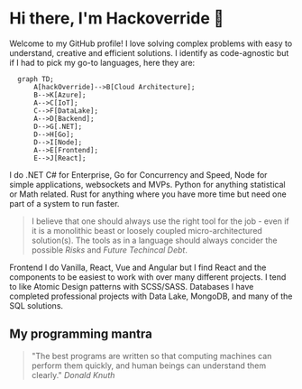 # Hi there, I'm Hackoverride 👋

Welcome to my GitHub profile! I love solving complex problems with easy to understand, creative and efficient solutions. I identify as code-agnostic but if I had to pick my go-to languages, here they are:

```mermaid
  graph TD;
      A[hackOverride]-->B[Cloud Architecture];
      B-->K[Azure];
      A-->C[IoT];
      C-->F[DataLake];
      A-->D[Backend];
      D-->G[.NET];
      D-->H[Go];
      D-->I[Node];
      A-->E[Frontend];
      E-->J[React];
```

I do .NET C# for Enterprise, Go for Concurrency and Speed, Node for simple applications, websockets and MVPs. Python for anything statistical or Math related.
Rust for anything where you have more time but need one part of a system to run faster. 
> I believe that one should always use the right tool for the job - even if it is a monolithic beast or loosely coupled micro-architectured solution(s). The tools as in a language should always concider the possible *Risks* and *Future Techincal Debt*.

Frontend I do Vanilla, React, Vue and Angular but I find React and the components to be easiest to work with over many different projects. I tend to like Atomic Design patterns with SCSS/SASS.
Databases I have completed professional projects with Data Lake, MongoDB, and many of the SQL solutions. 

## My programming mantra

> "The best programs are written so that computing machines can perform them quickly, and human beings can understand them clearly."
> *Donald Knuth*
